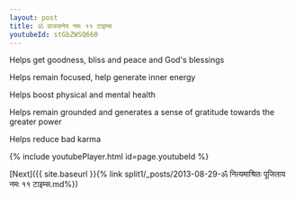 ```yaml
---
layout: post
title: ॐ वाजसनेय नमः ११ टाइम्स
youtubeId: stGbZWSQ660
---
```

 
 
Helps get goodness, bliss and peace and God's blessings
 
Helps remain focused, help generate inner energy 
 
Helps boost physical and mental health 
 
Helps remain grounded and generates a sense of gratitude towards the greater power 
 
Helps reduce bad karma
 
 
 
 


{% include youtubePlayer.html id=page.youtubeId %}
 
[Next]({{ site.baseurl }}{% link  split1/_posts/2013-08-29-ॐ नित्यमाश्रितः पूजिताय नमः ११ टाइम्स.md%})
 
